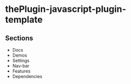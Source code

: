 # thePlugin-javascript-plugin-template

## Sections
  * Docs
  * Demos
  * Settings
  * Nav-bar
  * Features
  * Dependencies
